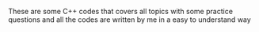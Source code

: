 These are some C++ codes that covers all topics with some practice questions and all the codes are written by me in a easy to understand way
